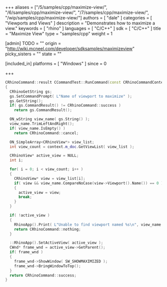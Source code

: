 +++
aliases = ["/5/samples/cpp/maximize-view/", "/6/samples/cpp/maximize-view/", "/7/samples/cpp/maximize-view/", "/wip/samples/cpp/maximize-view/"]
authors = [ "dale" ]
categories = [ "Viewports and Views" ]
description = "Demonstrates how to maximize a view."
keywords = [ "rhino" ]
languages = [ "C/C++" ]
sdk = [ "C/C++" ]
title = "Maximize View"
type = "samples/cpp"
weight = 1

[admin]
TODO = ""
origin = "http://wiki.mcneel.com/developer/sdksamples/maximizeview"
picky_sisters = ""
state = ""

[included_in]
platforms = [ "Windows" ]
since = 0

+++

```cpp
CRhinoCommand::result CCommandTest::RunCommand(const CRhinoCommandContext& context)
{
  CRhinoGetString gs;
  gs.SetCommandPrompt( L"Name of viewport to maximize" );
  gs.GetString();
  if( gs.CommandResult() != CRhinoCommand::success )
    return gs.CommandResult();

  ON_wString view_name( gs.String() );
  view_name.TrimLeftAndRight();
  if( view_name.IsEmpty() )
    return CRhinoCommand::cancel;

  ON_SimpleArray<CRhinoView*> view_list;
  int view_count = context.m_doc.GetViewList( view_list );

  CRhinoView* active_view = NULL;
  int i;

  for( i = 0; i < view_count; i++ )
  {
    CRhinoView* view = view_list[i];
    if( view && view_name.CompareNoCase(view->Viewport().Name()) == 0 )
    {
      active_view = view;
      break;
    }
  }

  if( !active_view )
  {
    RhinoApp().Print( L"Unable to find viewport named %s\n", view_name );
    return CRhinoCommand::nothing;
  }

  ::RhinoApp().SetActiveView( active_view );
  CWnd* frame_wnd = active_view->GetParent();
  if( frame_wnd )
  {
    frame_wnd->ShowWindow( SW_SHOWMAXIMIZED );
    frame_wnd->BringWindowToTop();
  }
  return CRhinoCommand::success;
}
```
